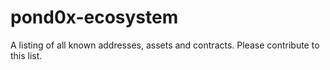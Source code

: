 # pond0x-ecosystem
A listing of all known addresses, assets and contracts. Please contribute to this list.
